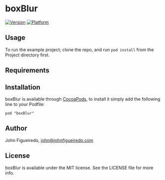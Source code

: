 # boxBlur

[![Version](http://cocoapod-badges.herokuapp.com/v/boxBlur/badge.png)](http://cocoadocs.org/docsets/boxBlur)
[![Platform](http://cocoapod-badges.herokuapp.com/p/boxBlur/badge.png)](http://cocoadocs.org/docsets/boxBlur)

## Usage

To run the example project; clone the repo, and run `pod install` from the Project directory first.

## Requirements

## Installation

boxBlur is available through [CocoaPods](http://cocoapods.org), to install
it simply add the following line to your Podfile:

    pod "boxBlur"

## Author

John Figueiredo, john@johnfigueiredo.com

## License

boxBlur is available under the MIT license. See the LICENSE file for more info.

